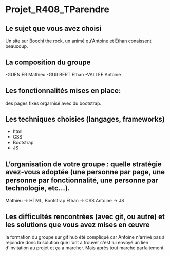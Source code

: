 # Projet_R408_TParendre

## Le sujet que vous avez choisi

Un site sur Bocchi the rock, un animé qu'Antoine et Ethan conaissent beaucoup.

## La composition du groupe 

-GUENIER Mathieu
-GUILBERT Ethan
-VALLEE Antoine

## Les fonctionnalités mises en place:

des pages fixes orgarnisé avec du bootstrap.
  
## Les techniques choisies (langages, frameworks)

- html
- CSS
- Bootstrap
- JS

## L’organisation de votre groupe : quelle stratégie avez-vous adoptée (une personne par page, une personne par fonctionnalité, une personne par technologie, etc…).

Mathieu -> HTML, Bootstrap
Ethan -> CSS
Antoine -> JS

## Les difficultés rencontrées (avec git, ou autre) et les solutions que vous avez mises en œuvre

la formation du groupe sur git hub été compliqué car Antoine n'arrivé pas à rejoindre donc la solution que l'ont a trouver c'est lui envoyé un lien d'invitation au projet et ça a marcher.
Mais après tout marche parfaitement.
